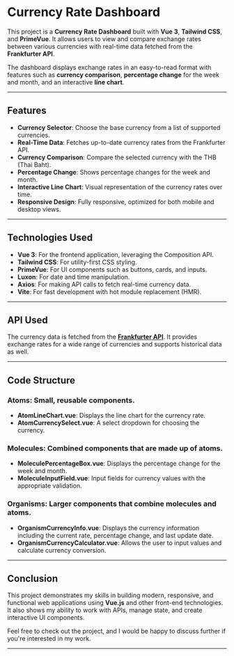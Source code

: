 # Currency Rate Dashboard

This project is a **Currency Rate Dashboard** built with **Vue 3**, **Tailwind CSS**, and **PrimeVue**. It allows users to view and compare exchange rates between various currencies with real-time data fetched from the **Frankfurter API**.

The dashboard displays exchange rates in an easy-to-read format with features such as **currency comparison**, **percentage change** for the week and month, and an interactive **line chart**.

---

## Features

- **Currency Selector**: Choose the base currency from a list of supported currencies.
- **Real-Time Data**: Fetches up-to-date currency rates from the Frankfurter API.
- **Currency Comparison**: Compare the selected currency with the THB (Thai Baht).
- **Percentage Change**: Shows percentage changes for the week and month.
- **Interactive Line Chart**: Visual representation of the currency rates over time.
- **Responsive Design**: Fully responsive, optimized for both mobile and desktop views.

---

## Technologies Used

- **Vue 3**: For the frontend application, leveraging the Composition API.
- **Tailwind CSS**: For utility-first CSS styling.
- **PrimeVue**: For UI components such as buttons, cards, and inputs.
- **Luxon**: For date and time manipulation.
- **Axios**: For making API calls to fetch real-time currency data.
- **Vite**: For fast development with hot module replacement (HMR).

---

## API Used

The currency data is fetched from the **[Frankfurter API](https://www.frankfurter.app/)**. It provides exchange rates for a wide range of currencies and supports historical data as well.

---

## Code Structure

### **Atoms**: Small, reusable components.
- **AtomLineChart.vue**: Displays the line chart for the currency rate.
- **AtomCurrencySelect.vue**: A select dropdown for choosing the currency.

### **Molecules**: Combined components that are made up of atoms.
- **MoleculePercentageBox.vue**: Displays the percentage change for the week and month.
- **MoleculeInputField.vue**: Input fields for currency values with the appropriate validation.

### **Organisms**: Larger components that combine molecules and atoms.
- **OrganismCurrencyInfo.vue**: Displays the currency information including the current rate, percentage change, and last update date.
- **OrganismCurrencyCalculator.vue**: Allows the user to input values and calculate currency conversion.

---

## Conclusion

This project demonstrates my skills in building modern, responsive, and functional web applications using **Vue.js** and other front-end technologies. It also shows my ability to work with APIs, manage state, and create interactive UI components.

Feel free to check out the project, and I would be happy to discuss further if you're interested in my work.

---